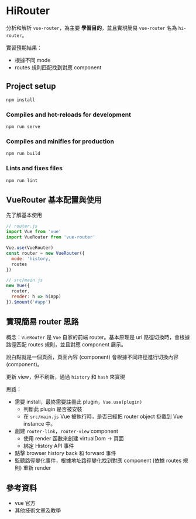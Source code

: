 # HiRouter
分析和解析 `vue-router`，為主要 **學習目的**，並且實現簡易 `vue-router` 名為 `hi-router`。

實習預期結果：
- 根據不同 mode
- routes 規則匹配找到對應 component

## Project setup
```
npm install
```

### Compiles and hot-reloads for development
```
npm run serve
```

### Compiles and minifies for production
```
npm run build
```

### Lints and fixes files
```
npm run lint
```

## VueRouter 基本配置與使用
先了解基本使用

```js
// router.js
import Vue from 'vue'
import VueRouter from 'vue-router'

Vue.use(VueRouter)
const router = new VueRouter({
  mode: 'history,
  routes
})
```
```js
// src/main.js
new Vue({
  router,
  render: h => h(App)
}).$mount('#app')

```

## 實現簡易 router 思路
概念：`VueRouter` 是 `Vue` 自家的前端 router。基本原理是 url 路徑切換時，會根據路徑匹配 routes 規則，並且對應 component 展示。

說白點就是一個頁面，頁面內容 (component) 會根據不同路徑進行切換內容 (component)。

更新 view，但不刷新，通過 `history` 和 `hash` 來實現

思路：

- 需要 install，最終需要註冊此 plugin，`Vue.use(plugin)`
  - 判斷此 plugin 是否被安裝
  - 在 `src/main.js` Vue 被執行時，是否已經把 router object 掛載到 Vue instance 中。
- 創建 `router-link`，`router-view` component
  - 使用 render 函數來創建 virtualDom -> 頁面
  - 綁定 History API 事件
-  點擊 browser history back 和 forward 事件
- 監聽路徑變化事件，根據地址路徑變化找到對應 component (依據 routes 規則) 重新 render

## 參考資料
- vue 官方
- 其他技術文章及教學
